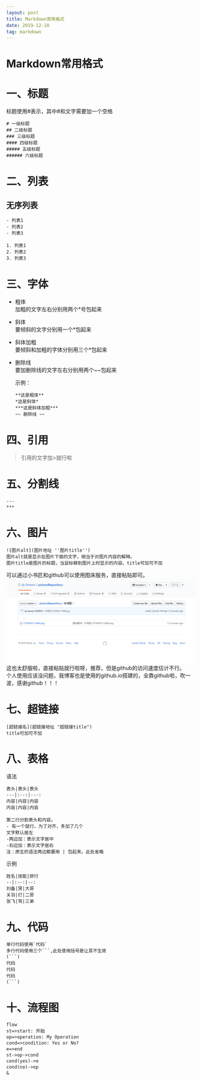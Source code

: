 ```yaml
---
layout: post
title: Markdown常用格式
date: 2019-12-18 
tag: markdown
---
```

# Markdown常用格式
# 一、标题
标题使用#表示，其中#和文字需要加一个空格
```
# 一级标题
## 二级标题
### 三级标题
#### 四级标题
##### 五级标题
###### 六级标题
```


# 二、列表

## 无序列表
```
- 列表1
- 列表2
- 列表3 

1. 列表1
2. 列表2
3. 列表3
```

# 三、字体
- 粗体  
  加粗的文字左右分别用两个*号包起来
- 斜体  
  要倾斜的文字分别用一个*包起来
- 斜体加粗  
  要倾斜和加粗的字体分别用三个*包起来
- 删除线  
  要加删除线的文字左右分别用两个~~包起来

  示例：
  ```
  **这是粗体**  
  *这是斜体*  
  ***这是斜体加粗***  
  ~~ 删除线 ~~  
  ```


# 四、引用
> 引用的文字加>就行啦

# 五、分割线
```
---
***
```
# 六、图片
```
![图片alt](图片地址 ''图片title'')
图片alt就是显示在图片下面的文字，相当于对图片内容的解释。
图片title是图片的标题，当鼠标移到图片上时显示的内容。title可加可不加
```

可以通过小书匠和github可以使用图床服务，直接粘贴即可。
![enter description here](https://www.github.com/dz-forever/pictureRepository/raw/master/小书匠/1576650773481.png)
这也太舒服啦，直接粘贴就行啦呀，推荐，但是github的访问速度估计不行。  
个人使用应该没问题，我博客也是使用的github.io搭建的，全靠github啦，吹一波，感谢github！！！

# 七、超链接

```
[超链接名](超链接地址 "超链接title")
title可加可不加
```
# 八、表格
语法  

```
表头|表头|表头
---|:--:|---:
内容|内容|内容
内容|内容|内容

第二行分割表头和内容。
- 有一个就行，为了对齐，多加了几个
文字默认居左
-两边加：表示文字居中
-右边加：表示文字居右
注：原生的语法两边都要用 | 包起来。此处省略
```

示例

``` 
姓名|技能|排行
--|:--:|--:
刘备|哭|大哥
关羽|打|二哥
张飞|骂|三弟
```

# 九、代码

``` 
单行代码使用`代码`
多行代码使用三个```,此处使用括号是让其不生效
(```)
代码
代码
代码
(```)
```

# 十、流程图

``` 
flow
st=>start: 开始
op=>operation: My Operation
cond=>condition: Yes or No?
e=>end
st->op->cond
cond(yes)->e
cond(no)->op
&
```




